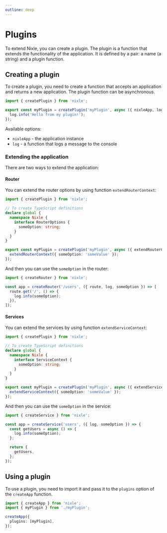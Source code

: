 ```yaml
---
outline: deep
---
```


# Plugins

To extend Nixle, you can create a plugin. The plugin is a function that extends the functionality of the application. It is defined by a pair: a name (a string) and a plugin function.

## Creating a plugin

To create a plugin, you need to create a function that accepts an application and returns a new application. The plugin function can be asynchronous.

```ts
import { createPlugin } from 'nixle';

export const myPlugin = createPlugin('myPlugin', async ({ nixleApp, log }) => {
  log.info('Hello from my plugin!');
});
```

Available options:

- `nixleApp` - the application instance
- `log` - a function that logs a message to the console

### Extending the application

There are two ways to extend the application:

#### Router

You can extend the router options by using function `extendRouterContext`:

```ts
import { createPlugin } from 'nixle';

// To create TypeScript definitions
declare global {
  namespace Nixle {
    interface RouterOptions {
      someOption: string;
    }
  }
}

export const myPlugin = createPlugin('myPlugin', async ({ extendRouterContext }) => {
  extendRouterContext({ someOption: 'someValue' });
});
```

And then you can use the `someOption` in the router:

```ts
import { createRouter } from 'nixle';

const app = createRouter('/users', ({ route, log, someOption }) => [
  route.get('/', () => {
    log.info(someOption);
  }),
]);
```

#### Services

You can extend the services by using function `extendServiceContext`:

```ts
import { createPlugin } from 'nixle';

// To create TypeScript definitions
declare global {
  namespace Nixle {
    interface ServiceContext {
      someOption: string;
    }
  }
}

export const myPlugin = createPlugin('myPlugin', async ({ extendServiceContext }) => {
  extendServiceContext({ someOption: 'someValue' });
});
```

And then you can use the `someOption` in the service:

```ts
import { createService } from 'nixle';

const app = createService('users', ({ log, someOption }) => {
  const getUsers = async () => {
    log.info(someOption);
  };

  return {
    getUsers,
  };
});
```

## Using a plugin

To use a plugin, you need to import it and pass it to the `plugins` option of the `createApp` function.

```ts
import { createApp } from 'nixle';
import { myPlugin } from './myPlugin';

createApp({
  plugins: [myPlugin],
});
```
